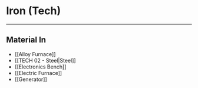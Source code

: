 # Iron (Tech)
---
## Material In
- [[Alloy Furnace]]
- [[TECH 02 - Steel|Steel]]
- [[Electronics Bench]]
- [[Electric Furnace]]
- [[Generator]]